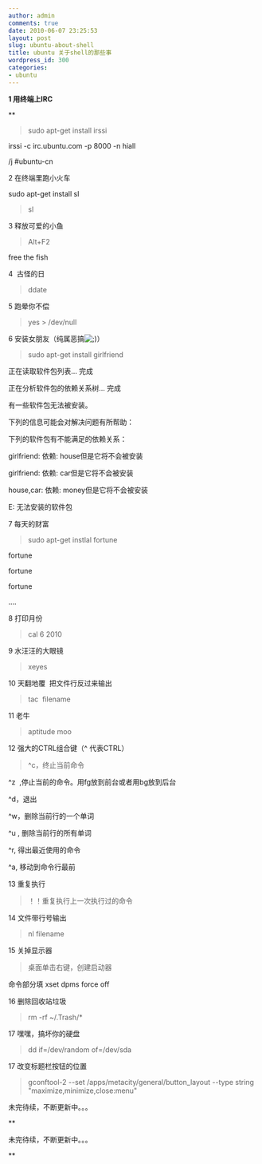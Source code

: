 ```yaml
---
author: admin
comments: true
date: 2010-06-07 23:25:53
layout: post
slug: ubuntu-about-shell
title: ubuntu 关于shell的那些事
wordpress_id: 300
categories:
- ubuntu
---
```


**1 用终端上IRC**

**

> sudo apt-get install irssi 

irssi -c irc.ubuntu.com -p 8000 -n hiall 

/j #ubuntu-cn

2 在终端里跑小火车

sudo apt-get install sl

> sl 

3 释放可爱的小鱼

> Alt+F2

free the fish

4  古怪的日

> ddate

5 跑晕你不偿

> yes > /dev/null 

6 安装女朋友（纯属恶搞![;)](http://www.freetstar.com/wp-content/plugins/fckeditor-for-wordpress-plugin/ckeditor/plugins/smiley/images/wink_smile.gif)）

> sudo apt-get install girlfriend

正在读取软件包列表... 完成   

正在分析软件包的依赖关系树... 完成  

有一些软件包无法被安装。  

下列的信息可能会对解决问题有所帮助：  

下列的软件包有不能满足的依赖关系：  

girlfriend: 依赖: house但是它将不会被安装  

girlfriend: 依赖: car但是它将不会被安装  

house,car: 依赖: money但是它将不会被安装   

E: 无法安装的软件包

7 每天的财富

> sudo apt-get instlal fortune

fortune

fortune

fortune

....

8 打印月份

> cal 6 2010

9 水汪汪的大眼镜

> xeyes

10 天翻地覆  把文件行反过来输出

> tac  filename

11 老牛

> aptitude moo

12 强大的CTRL组合键（^ 代表CTRL）

> ^c，终止当前命令

^z  ,停止当前的命令。用fg放到前台或者用bg放到后台

^d，退出

^w，删除当前行的一个单词

^u , 删除当前行的所有单词

^r, 得出最近使用的命令

^a, 移动到命令行最前

13 重复执行

> ！！重复执行上一次执行过的命令 

14 文件带行号输出

> nl filename

15 关掉显示器

> 桌面单击右键，创建启动器

命令部分填 xset dpms force off

16 删除回收站垃圾

> rm -rf ~/.Trash/*

17 嘿嘿，搞坏你的硬盘

> dd if=/dev/random of=/dev/sda

17 改变标题栏按钮的位置

> gconftool-2 --set /apps/metacity/general/button_layout --type string "maximize,minimize,close:menu"

未完待续，不断更新中。。。

**

未完待续，不断更新中。。。

**
